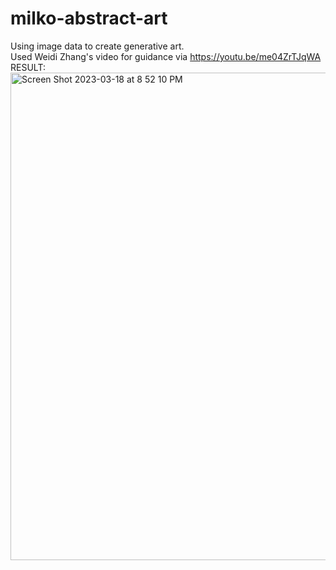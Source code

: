 # milko-abstract-art
Using image data to create generative art.
<br>
Used Weidi Zhang's video for guidance via https://youtu.be/me04ZrTJqWA
<br>
RESULT:
<img width="780" alt="Screen Shot 2023-03-18 at 8 52 10 PM" src="https://user-images.githubusercontent.com/83724852/226152596-48401eae-ce1c-46de-b76c-91cafb9840d4.png">
